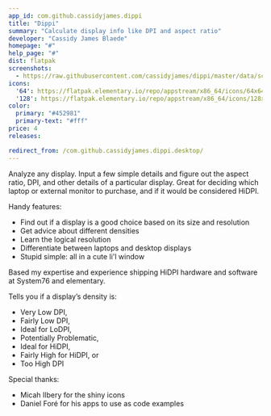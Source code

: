 ```yaml
---
app_id: com.github.cassidyjames.dippi
title: "Dippi"
summary: "Calculate display info like DPI and aspect ratio"
developer: "Cassidy James Blaede"
homepage: "#"
help_page: "#"
dist: flatpak
screenshots:
  - https://raw.githubusercontent.com/cassidyjames/dippi/master/data/screenshot.png
icons:
  '64': https://flatpak.elementary.io/repo/appstream/x86_64/icons/64x64/com.github.cassidyjames.dippi.png
  '128': https://flatpak.elementary.io/repo/appstream/x86_64/icons/128x128/com.github.cassidyjames.dippi.png
color:
  primary: "#452981"
  primary-text: "#fff"
price: 4
releases:

redirect_from: /com.github.cassidyjames.dippi.desktop/
---
```


<p>Analyze any display. Input a few simple details and figure out the aspect ratio, DPI, and other details of a particular display. Great for deciding which laptop or external monitor to purchase, and if it would be considered HiDPI.</p>
<p>Handy features:</p>
<ul>
<li>Find out if a display is a good choice based on its size and resolution</li>
<li>Get advice about different densities</li>
<li>Learn the logical resolution</li>
<li>Differentiate between laptops and desktop displays</li>
<li>Stupid simple: all in a cute li'l window</li>
</ul>
<p>Based my expertise and experience shipping HiDPI hardware and software at System76 and elementary.</p>
<p>Tells you if a display’s density is:</p>
<ul>
<li>Very Low DPI,</li>
<li>Fairly Low DPI,</li>
<li>Ideal for LoDPI,</li>
<li>Potentially Problematic,</li>
<li>Ideal for HiDPI,</li>
<li>Fairly High for HiDPI, or</li>
<li>Too High DPI</li>
</ul>
<p>Special thanks:</p>
<ul>
<li>Micah Ilbery for the shiny icons</li>
<li>Daniel Foré for his apps to use as code examples</li>
</ul>
